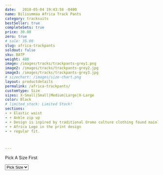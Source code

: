 ```yaml
---
date:   2018-05-04 19:43:58 -0400
name: Bilisummaa Africa Track Pants
category: tracksuits
bestSeller: true
completeSets: true
price: 30.00
zero: true
# sale: 35.00
slug: africa-trackpants
soldout: false
sku: BATP
weight: 480
image: /images/tracks/trackpants-grey1.png
image2: /images/tracks/trackpants-grey2.jpg
image3: /images/tracks/trackpants-grey3.jpg
# sizechart: /images/size-chart.png
layout: productdetails
permalink: /africa-trackpants/
customtype: Size
sizes: X-Small|Small|Medium|Large|X-Large
color: Black
# limited_stock: Limited Stock!
sections: 
- + Elastic waist
- + Ankle zip up
- + Design is inpired by traditional Oromo culture clothing found mainly 	in Bale region
- + Africa Logo in the print design
- + regular fit. 



---
```


<div class="missingSize"><p>Pick A Size First</p></div>

<select id="my-size">
	  <option selected disabled>Pick Size</option>
	  <option>Small</option>
	  <option>Medium</option>
	  <option>Large</option>
	  <option>X-Large</option>
</select>

